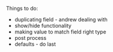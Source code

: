Things to do:

+ duplicating field - andrew dealing with
+ show/hide functionality
+ making value to match field right type
+ post process
+ defaults - do last
